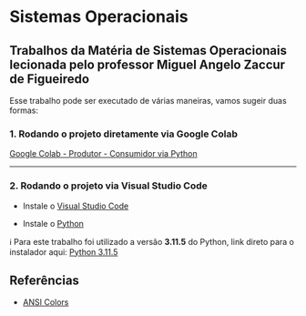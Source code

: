 # Sistemas Operacionais

## Trabalhos da Matéria de Sistemas Operacionais lecionada pelo professor Miguel Angelo Zaccur de Figueiredo

Esse trabalho pode ser executado de várias maneiras, vamos sugeir duas formas:

### 1. Rodando o projeto diretamente via Google Colab

[Google Colab - Produtor - Consumidor via Python][def]

----

### 2. Rodando o projeto via Visual Studio Code

* Instale o [Visual Studio Code][def2]

* Instale o [Python][def3]

ℹ️ Para este trabalho foi utilizado a versão **3.11.5** do Python, link direto para o instalador aqui: [Python 3.11.5][def4]

## Referências

* [ANSI Colors](https://gist.github.com/JBlond/2fea43a3049b38287e5e9cefc87b2124)

[def]: https://colab.research.google.com/drive/1g5h8Gy58Ts-NNwNSOh-ws_rxD0IDhL2J#scrollTo=g-MFcfSd9LoU
[def2]: https://code.visualstudio.com/download
[def3]: https://www.python.org/downloads/
[def4]: https://www.python.org/ftp/python/3.11.5/python-3.11.5-amd64.exe
